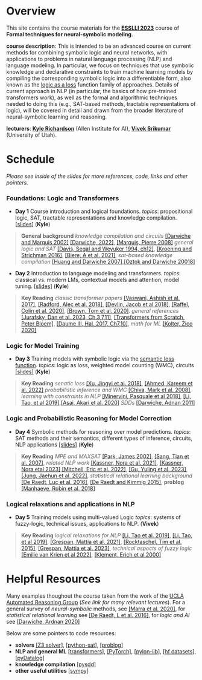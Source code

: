 Overview
==========
This site contains the course materials for  the [**ESSLLI 2023**](https://2023.esslli.eu/courses-workshops-accepted/course-information.html#1) course of **Formal techniques for neural-symbolic modeling**. 

**course description**: This is intended to be an advanced course on current methods for combining symbolic logic and neural networks, with applications to problems in natural language processing (NLP) and language modeling. In particular, we focus on techniques that use symbolic knowledge and declarative constraints to train machine learning models by compiling the corresponding symbolic logic into a differentiable form, also known as the [logic as a loss](https://arxiv.org/abs/2108.11451) function family of approaches. Details of current approach in NLP (in particular, the basics of how pre-trained transformers work), as well as the formal and algorithmic techniques needed to doing this (e.g., SAT-based methods, tractable representations of logic), will be covered in detail and drawn from the broader literature of neural-symbolic learning and reasoning.

**lecturers**:  [**Kyle Richardson**](https://www.krichardson.me/) (Allen Institute for AI), [**Vivek Srikumar**](https://svivek.com/) (University of Utah). 

Schedule
==========

*Please see inside of the slides for more references, code, links and other pointers.* 

### Foundations: Logic and Transformers

- **Day 1** Course introduction and logical foundations. *topics*: propositional logic, SAT, tractable representations and knowledge compilation. [[slides]](https://github.com/yakazimir/esslli_neural_symbolic/blob/main/slides/lecture1.pdf) (**Kyle**)
> **General background** *knowledge compilation and circuits* [[Darwiche and Marquis 2002]](https://www.jair.org/index.php/jair/article/view/10311) [[Darwiche, 2022]](https://arxiv.org/abs/2202.02942), [[Marquis, Pierre 2008]](https://www.cril.univ-artois.fr/~marquis/tutorialNotes-ECAI08-PMarquis.pdf) *general logic and SAT* [[Davis, Segal and Weyuker 1994, ch12]](https://www.lsm.cic.ipn.mx/wp-content/uploads/2019/11/Computability-Complexity-and-Languages-Fundamentals-of-Theoretical-Computer-Science.pdf), [[Kroening and Strichman 2016]](https://www.dcc.fc.up.pt/~nam/resources/VP22/Kroening-and-Strichman---2016---Decision-Procedures.pdf), [[Biere, A et al. 2021]](https://www.iospress.com/catalog/books/handbook-of-satisfiability-2), *sat-based knowledge compilation* [[Huang and Darwiche 2007]](https://www.jair.org/index.php/jair/article/view/10502),[[Oztok and Darwiche 20018]](https://www.jair.org/index.php/jair/article/view/11201) 

- **Day 2** Introduction to language modeling and transformers. *topics*: classical vs. modern LMs, contextual models and attention, model tuning. [[slides]](https://github.com/yakazimir/esslli_neural_symbolic/blob/main/slides/lecture2.pdf) (**Kyle**)
> **Key Reading** *classic transformer papers* [[Vaswani, Ashish et al. 2017]](https://proceedings.neurips.cc/paper_files/paper/2017/hash/3f5ee243547dee91fbd053c1c4a845aa-Abstract.html), [[Radford, Alec et al. 2018]](https://www.mikecaptain.com/resources/pdf/GPT-1.pdf), [[Devlin, Jacob et al 2018]](https://arxiv.org/abs/1810.04805), [[Raffel, Colin et al. 2020]](https://www.jmlr.org/papers/volume21/20-074/20-074.pdf), [[Brown, Tom et al. 2020]](https://proceedings.neurips.cc/paper_files/paper/2020/hash/1457c0d6bfcb4967418bfb8ac142f64a-Abstract.html?utm_medium=email&utm_source=transaction). *general references* [[Jurafsky, Dan et al. 2023, Ch.3,7,11]](https://web.stanford.edu/~jurafsky/slp3/), [[Transformers from Scratch, Peter Bloem]](https://peterbloem.nl/blog/transformers), [[Daume III, Hal. 2017, Ch7,10]](http://ciml.info/), *math for ML* [[Kolter, Zico 2020]](https://cs229.stanford.edu/summer2020/cs229-linalg.pdf)

### Logic for Model Training

- **Day 3** Training models with symbolic logic via the [semantic loss function](https://proceedings.mlr.press/v80/xu18h.html). *topics*: logic as loss, weighted model counting (WMC), circuits [[slides]](https://github.com/yakazimir/esslli_neural_symbolic/blob/main/slides/lecture3.pdf) (**Kyle**)
> **Key Reading** *senatic loss* [[Xu, Jingyi et al. 2018]](https://proceedings.mlr.press/v80/xu18h.html), [[Ahmed, Kareem et al. 2022]](https://arxiv.org/abs/2201.11250) *probabilistic inference and WMC* [[Chiva, Mark et al. 2008]](https://www.sciencedirect.com/science/article/pii/S0004370207001889), *learning with constraints in NLP* [[Minervini, Pasquale et al 2018]](https://arxiv.org/abs/1808.08609), [[Li, Tao, et al 2019]](https://arxiv.org/abs/1909.00126),[[Asai, Akari et al. 2020]](https://arxiv.org/abs/2004.10157) *SDDs* [[Darwiche, Adnan 2011]](https://ai.dmi.unibas.ch/research/reading_group/darwiche-ijcai2011.pdf) 

### Logic and Probabilistic Reasoning for Model Correction

- **Day 4**  Symbolic methods for reasoning over model predictions. *topics*: SAT methods and their semantics, different types of inference, circuits, NLP applications [[slides]](https://github.com/yakazimir/esslli_neural_symbolic/blob/main/slides/lecture4.pdf) (**Kyle**)
> **Key Reading** *MPE and MAXSAT* [[Park, James 2002]](https://cdn.aaai.org/AAAI/2002/AAAI02-102.pdf), [[Sang, Tian et al. 2007]](https://henrykautz.com/papers/ijcai07-mpe-maxsat.pdf), *related NLP work* [[Kassner, Nora et al. 2021]](https://arxiv.org/abs/2109.14723), [[Kassner, Nora etal 2023]](https://arxiv.org/abs/2305.14250),[[Mitchell, Eric et al. 2022]](https://arxiv.org/abs/2211.11875), [[Gu, Yuling et al. 2023]](https://arxiv.org/abs/2212.10029), [[Jung, Jaehun et al. 2022]](https://arxiv.org/abs/2205.11822), *statistical relational learning background* [[De Raedt, Luc et al. 2016]](https://link.springer.com/book/10.1007/978-3-031-01574-8), [[De Raedt and Kimmig 2015]](https://link.springer.com/article/10.1007/s10994-015-5494-z), **problog** [[Manhaeve, Robin et al. 2018]](https://papers.nips.cc/paper/2018/hash/dc5d637ed5e62c36ecb73b654b05ba2a-Abstract.html)

### Logical relaxations and applications in NLP

- **Day 5** Training models using multi-valued Logic *topics*: systems of fuzzy-logic, technical issues, applications to NLP. (**Vivek**)
> **Key Reading** *logical relaxations for NLP* [[Li, Tao et al. 2019]](https://arxiv.org/abs/1906.06298), [[Li, Tao, et al 2019]](https://arxiv.org/abs/1909.00126), [[Grespan, Mattia et al. 2021]](https://arxiv.org/abs/2107.13646), [[Rocktaschel, Tim et al. 2015]](https://aclanthology.org/N15-1118.pdf), [[Grespan, Mattia et al. 2023]](https://aclanthology.org/2023.acl-long.654/), *technical aspects of fuzzy logic* [[Emilie van Krien et al 2022]](https://www.sciencedirect.com/science/article/pii/S0004370221001533), [[Klement, Erich et al 2000]](https://www.goodreads.com/book/show/19993391-triangular-norms)

Helpful Resources 
==========

Many examples thoughout the course taken from the work of the [UCLA Automated Reasoning Group](https://www.youtube.com/@UCLA.Reasoning) (*See link for many relevant lectures*). For a general survey of *neural-symbolic* methods, see [[Marra et al. 2020]](https://arxiv.org/abs/2108.11451), for *statistical relational learning* see [[De Raedt, L et al. 2016]](https://link.springer.com/book/10.1007/978-3-031-01574-8), for *logic and AI* see [[Darwiche, Ardnan 2020]](https://dl.acm.org/doi/abs/10.1145/3375395.3389131)

Below are some pointers to code resources: 
- **solvers** [[Z3 solver]](https://github.com/Z3Prover/z3), [[python-sat]](https://pysathq.github.io/), [[problog]](https://github.com/ML-KULeuven/problog)
- **NLP and general ML** [[transformers]](https://github.com/huggingface/transformers), [[PyTorch]](https://pytorch.org/), [[pylon-lib]](https://github.com/pylon-lib/pylon), [[hf datasets]](https://huggingface.co/docs/datasets/index), [[pyDatalog]](https://github.com/pcarbonn/pyDatalog)
- **knowledge compilation** [[pysdd]](https://github.com/wannesm/PySDD) 
- **other useful utilities** [[sympy]](https://www.sympy.org/en/index.html)

